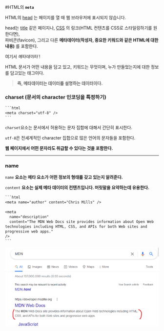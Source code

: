 #HTML의 **`meta`**

  HTML의 [head](https://developer.mozilla.org/ko/docs/Glossary/Head) 는 페이지를 열 때 웹 브라우저에 표시되지 않습니다. 
  
  head는 [title](https://developer.mozilla.org/ko/docs/Web/HTML/Element/title) 같은 페이지나, [CSS](https://developer.mozilla.org/ko/docs/Glossary/CSS) 의 링크(HTML 컨텐츠를 CSS로 스타일링하기를 원한다면),</br>
  파비콘(favicon), 그리고 다른 **메타데이터(작성자, 중요한 키워드와 같은 HTML에 대한 내용)** 를 포함한다.

  여기서 *메타데이터* !

  HTML 문서가 어떤 내용을 담고 있고, 키워드는 무엇이며, 누가 만들었는지에 대한 정보를 담고있는 태그이다. 
  > **즉, 메타데이터는 데이터를 설명하는 데이터이다.**

  ### **charset (문서의 character 인코딩을 특정하기)**

    ```html
    <meta charset="utf-8" />
    ```

  `charset`요소는 문서에서 허용하는 문자 집합에 대해서 간단히 표시한다.

  `utf-8`은 전셰계적인 character 집합으로 많은 언어의 문자들을 포함한다.

  **웹 페이지에서 어떤 문자라도 취급할 수 있다는 것을 포함한다.**
    
  ---

  ### **name**

  `name` **요소는 메타 요소가 어떤 정보의 형태를 갖고 있는지 알려준다.**

  `content` **요소는 실제 메타 데이터의 컨텐츠입니다. 머릿말을 요약하는데 유용한다.**

    ```html
    <meta name="author" content="Chris Mills" />
    
    <meta
      name="description"
      content="The MDN Web Docs site provides information about Open Web technologies including HTML, CSS, and APIs for both Web sites and progressive web apps."
    />
    ```
  ![Untitled](../img/meta.png)